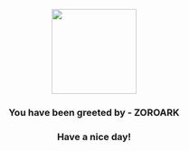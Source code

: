 <p align="center">
            <img src="https://raw.githubusercontent.com/PokeAPI/sprites/master/sprites/pokemon/571.png" width="150" height="150">
          </p>
          <h3 align="center">You have been greeted by - <b>ZOROARK</b></h3>
          <h3 align="center">Have a nice day!</h3>
